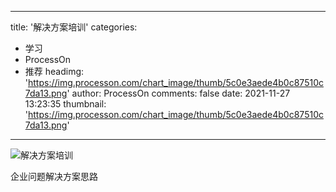 
---
title: '解决方案培训'
categories: 
 - 学习
 - ProcessOn
 - 推荐
headimg: 'https://img.processon.com/chart_image/thumb/5c0e3aede4b0c87510c7da13.png'
author: ProcessOn
comments: false
date: 2021-11-27 13:23:35
thumbnail: 'https://img.processon.com/chart_image/thumb/5c0e3aede4b0c87510c7da13.png'
---

<div>   
<img class="thumb" alt="解决方案培训" src="https://img.processon.com/chart_image/thumb/5c0e3aede4b0c87510c7da13.png" referrerpolicy="no-referrer">
<p>企业问题解决方案思路</p>  
</div>
            
